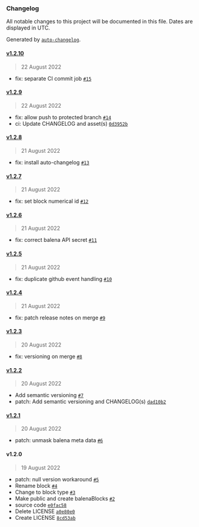 ### Changelog

All notable changes to this project will be documented in this file. Dates are displayed in UTC.

Generated by [`auto-changelog`](https://github.com/CookPete/auto-changelog).

#### [v1.2.10](https://github.com/belodetek/black.box/compare/v1.2.9...v1.2.10)

> 22 August 2022

- fix: separate CI commit job [`#15`](https://github.com/belodetek/black.box/pull/15)

#### [v1.2.9](https://github.com/belodetek/black.box/compare/v1.2.8...v1.2.9)

> 22 August 2022

- fix: allow push to protected branch [`#14`](https://github.com/belodetek/black.box/pull/14)
- ci: Update CHANGELOG and  asset(s) [`0d3952b`](https://github.com/belodetek/black.box/commit/0d3952b90097dffd2a432058744b3da6df127042)

#### [v1.2.8](https://github.com/belodetek/black.box/compare/v1.2.7...v1.2.8)

> 21 August 2022

- fix: install auto-changelog [`#13`](https://github.com/belodetek/black.box/pull/13)

#### [v1.2.7](https://github.com/belodetek/black.box/compare/v1.2.6...v1.2.7)

> 21 August 2022

- fix: set block numerical id [`#12`](https://github.com/belodetek/black.box/pull/12)

#### [v1.2.6](https://github.com/belodetek/black.box/compare/v1.2.5...v1.2.6)

> 21 August 2022

- fix: correct balena API secret [`#11`](https://github.com/belodetek/black.box/pull/11)

#### [v1.2.5](https://github.com/belodetek/black.box/compare/v1.2.4...v1.2.5)

> 21 August 2022

- fix: duplicate github event handling [`#10`](https://github.com/belodetek/black.box/pull/10)

#### [v1.2.4](https://github.com/belodetek/black.box/compare/v1.2.3...v1.2.4)

> 21 August 2022

- fix: patch release notes on merge [`#9`](https://github.com/belodetek/black.box/pull/9)

#### [v1.2.3](https://github.com/belodetek/black.box/compare/v1.2.2...v1.2.3)

> 20 August 2022

- fix: versioning on merge [`#8`](https://github.com/belodetek/black.box/pull/8)

#### [v1.2.2](https://github.com/belodetek/black.box/compare/v1.2.1...v1.2.2)

> 20 August 2022

- Add semantic versioning [`#7`](https://github.com/belodetek/black.box/pull/7)
- patch: Add semantic versioning and CHANGELOG(s) [`dad10b2`](https://github.com/belodetek/black.box/commit/dad10b215898bc23291391291d16fcef7ea9e96c)

#### [v1.2.1](https://github.com/belodetek/black.box/compare/v1.2.0...v1.2.1)

> 20 August 2022

- patch: unmask balena meta data [`#6`](https://github.com/belodetek/black.box/pull/6)

#### v1.2.0

> 19 August 2022

- patch: null version workaround [`#5`](https://github.com/belodetek/black.box/pull/5)
- Rename block [`#4`](https://github.com/belodetek/black.box/pull/4)
- Change to block type [`#3`](https://github.com/belodetek/black.box/pull/3)
- Make public and create balenaBlocks [`#2`](https://github.com/belodetek/black.box/pull/2)
- source code [`e0fac58`](https://github.com/belodetek/black.box/commit/e0fac58f39ebd697ee19f6e99f2d9a582ee07370)
- Delete LICENSE [`a0e80e0`](https://github.com/belodetek/black.box/commit/a0e80e01ed6a884976ba398e718ce413d35ad91a)
- Create LICENSE [`8cd53ab`](https://github.com/belodetek/black.box/commit/8cd53abc63bf14f24f82f80a18e0e6daa134b77c)
